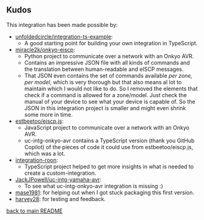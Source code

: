 ## Kudos

This integration has been made possible by:

- [unfoldedcircle/integration-ts-example](https://github.com/unfoldedcircle/integration-ts-example):
  - A good starting point for building your own integration in TypeScript.
- [miracle2k/onkyo-eiscp](https://github.com/miracle2k/onkyo-eiscp):
  - Python project to communicate over a network with an Onkyo AVR.
  - Contains an impressive JSON file with all kinds of commands and the translation between human-readable and eISCP messages.
  - That JSON even contains the set of commands available _per zone, per model_, which is very thorough but that also means al lot to maintain which I would not like to do. So I removed the elements that check if a command is allowed for a zone/model. Just check the manual of your device to see what your device is capable of. So the JSON in this integration project is smaller and might even shrink some more in time.
- [estbeetoo/eiscp.js](https://github.com/estbeetoo/eiscp.js/):
  - JavaScript project to communicate over a network with an Onkyo AVR.
  - uc-intg-onkyo-avr contains a TypeScript version (thank you GitHub Copilot) of the pieces of code it could use from estbeetoo/eiscp.js, which was a lot.
- [integration-roon](https://github.com/unfoldedcircle/integration-roon):
  - TypeScript project helped to get more insights in what is needed to create a custom-integration.
- [JackJPowell/uc-intg-yamaha-avr](https://github.com/JackJPowell/uc-intg-yamaha-avr):
  - To see what uc-intg-onkyo-avr integration is missing :)
- [mase1981](https://github.com/mase1981): for helping out when I got stuck packaging this first version.
- [harvey28](https://unfolded.community/u/harvey28/summary): for testing and feedback.

[back to main README](../README.md#kudos)
